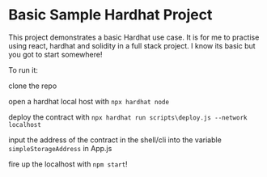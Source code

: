 # Basic Sample Hardhat Project

This project demonstrates a basic Hardhat use case. It is for me to practise using react, hardhat and solidity in a full stack project. I know its basic but you got to start somewhere!


To run it: 

clone the repo

open a hardhat local host with ```npx hardhat node```

deploy the contract with ```npx hardhat run scripts\deploy.js --network localhost```

input the address of the contract in the shell/cli into the variable ```simpleStorageAddress``` in App.js

fire up the localhost with ```npm start```!
